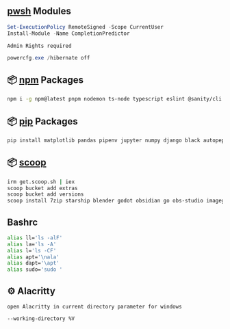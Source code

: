 

## [pwsh](https://learn.microsoft.com/en-us/powershell/scripting/install/installing-powershell-on-windows?view=powershell-7.3#winget) Modules

```ps1
Set-ExecutionPolicy RemoteSigned -Scope CurrentUser
Install-Module -Name CompletionPredictor
```
`Admin Rights required`
```ps1
powercfg.exe /hibernate off
```

## 📦 [npm](https://www.npmjs.com/) Packages

```bash
npm i -g npm@latest pnpm nodemon ts-node typescript eslint @sanity/cli neovim prettier bash-language-server dockerfile-language-server-nodejs vscode-langservers-extracted typescript-language-server tree-sitter-cli svelte-language-server
```
## 📦 [pip](https://pypi.org/) Packages
```bash
pip install matplotlib pandas pipenv jupyter numpy django black autopep8 jedi pynvim python-lsp-server scikit-learn seaborn requests pillow
```

## 📦 [scoop](https://scoop.sh/)

```bash
irm get.scoop.sh | iex
scoop bucket add extras
scoop bucket add versions
scoop install 7zip starship blender godot obsidian go obs-studio imageglass naps2 xnconvert twinkle-tray everything bulk-rename-utility
```

## Bashrc
```bash
alias ll='ls -alF'
alias la='ls -A'
alias l='ls -CF'
alias apt='\nala'
alias dapt='\apt'
alias sudo='sudo '
```

## ⚙ Alacritty
`open Alacritty in current directory parameter for windows`
```bash
--working-directory %V
```

